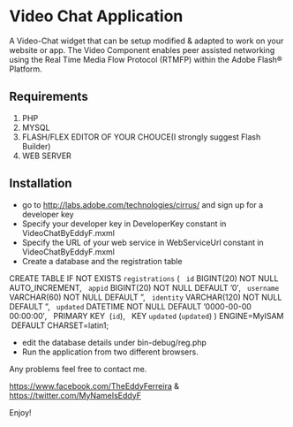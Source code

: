# Video Chat Application

A Video-Chat widget that can be setup modified & adapted to work on your website or app.
The Video Component enables peer assisted networking using the Real Time Media Flow Protocol (RTMFP) within the Adobe Flash® Platform.

## Requirements

1. PHP
2. MYSQL
2. FLASH/FLEX EDITOR OF YOUR CHOUCE(I strongly suggest Flash Builder)
3. WEB SERVER

## Installation

* go to http://labs.adobe.com/technologies/cirrus/  and sign up for a developer key
* Specify your developer key in DeveloperKey constant in VideoChatByEddyF.mxml
* Specify the URL of your web service in WebServiceUrl constant in VideoChatByEddyF.mxml
* Create a database and the registration table 

CREATE TABLE IF NOT EXISTS `registrations` (
  `id` BIGINT(20) NOT NULL AUTO_INCREMENT,
  `appid` BIGINT(20) NOT NULL DEFAULT ’0′,
  `username` VARCHAR(60) NOT NULL DEFAULT ”,
  `identity` VARCHAR(120) NOT NULL DEFAULT ”,
  `updated` DATETIME NOT NULL DEFAULT ’0000-00-00 00:00:00′,
  PRIMARY KEY  (`id`),
  KEY `updated` (`updated`)
) ENGINE=MyISAM  DEFAULT CHARSET=latin1;

* edit the database details under bin-debug/reg.php
* Run the application from two different browsers. 

Any problems feel free to contact me.

https://www.facebook.com/TheEddyFerreira & https://twitter.com/MyNameIsEddyF

Enjoy!